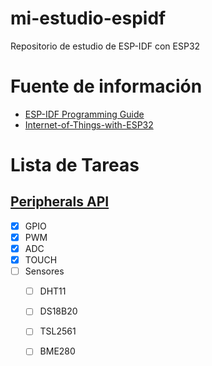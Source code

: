 # mi-estudio-espidf
Repositorio de estudio de ESP-IDF con ESP32 

# Fuente de información
- [ESP-IDF Programming Guide](https://docs.espressif.com/projects/esp-idf/en/latest/esp32/)
- [Internet-of-Things-with-ESP32](https://github.com/PacktPublishing/Internet-of-Things-with33-ESP32)

# Lista de Tareas 

## [Peripherals API](https://docs.espressif.com/projects/esp-idf/en/latest/esp32/api-reference/peripherals/index.html)
- [x] GPIO
- [x] PWM
- [x] ADC
- [x] TOUCH
- [ ] Sensores 
    - [ ] DHT11
    - [ ] DS18B20
    - [ ] TSL2561
    - [ ] BME280
    

    
